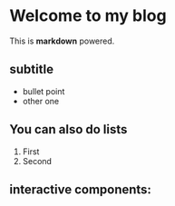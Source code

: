# Welcome to my blog

This is **markdown** powered.

## subtitle
 - bullet point
 - other one


## You can also do lists
 1. First
 2. Second


## interactive components:

<div id="interactive-box">
  <!-- The game will load here -->
</div>
